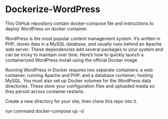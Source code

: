 # Dockerize-WordPress
This GitHub repository contain docker-compose file and instructions to deploy WordPress on docker container.

WordPress is the most popular content management system. It’s written in PHP, stores data in a MySQL database, and usually runs behind an Apache web server. These dependencies add several packages to your system and can be tricky to maintain over time. Here’s how to quickly launch a containerized WordPress install using the official Docker image.

Running WordPress in Docker requires two separate containers: a web container, running Apache and PHP, and a database container, hosting MySQL. You must also set up Docker volumes for the WordPress data directories. These store your configuration files and uploaded media so they persist across container restarts.

Create a new directory for your site, then clone this repo into it.

run command docker-compose up -d
